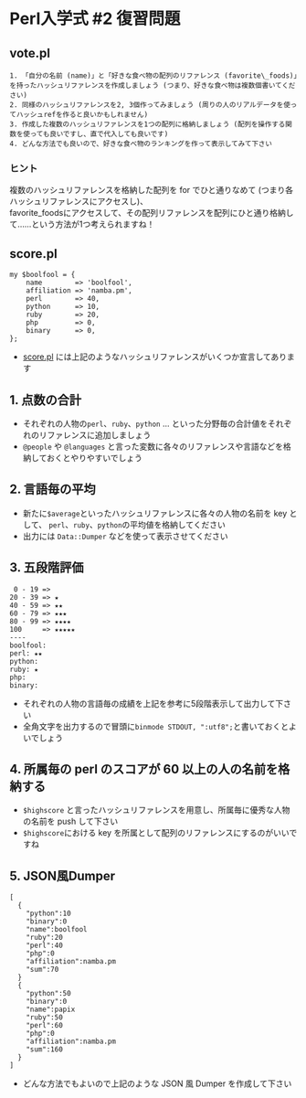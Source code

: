 # Perl入学式 #2 復習問題

## vote.pl
    1. 「自分の名前 (name)」と「好きな食べ物の配列のリファレンス (favorite\_foods)」を持ったハッシュリファレンスを作成しましょう (つまり、好きな食べ物は複数個書いてください)
    2. 同様のハッシュリファレンスを2, 3個作ってみましょう (周りの人のリアルデータを使ってハッシュrefを作ると良いかもしれません)
    3. 作成した複数のハッシュリファレンスを1つの配列に格納しましょう (配列を操作する関数を使っても良いですし、直で代入しても良いです)
    4. どんな方法でも良いので、好きな食べ物のランキングを作って表示してみて下さい


### ヒント
複数のハッシュリファレンスを格納した配列を for でひと通りなめて (つまり各ハッシュリファレンスにアクセスし)、  
favorite\_foodsにアクセスして、その配列リファレンスを配列にひと通り格納して……という方法が1つ考えられますね！

## score.pl
    my $boolfool = {
        name        => 'boolfool',
        affiliation => 'namba.pm',
        perl        => 40,
        python      => 10,
        ruby        => 20,
        php         => 0,
        binary      => 0,
    };

- [score.pl](https://github.com/perl-entrance-org/workshop-2013-03/blob/master/score.pl) には上記のようなハッシュリファレンスがいくつか宣言してあります

## 1. 点数の合計
- それぞれの人物の`perl`、`ruby`、`python` ... といった分野毎の合計値をそれぞれのリファレンスに追加しましょう
- `@people` や `@languages` と言った変数に各々のリファレンスや言語などを格納しておくとやりやすいでしょう

## 2. 言語毎の平均
- 新たに`$average`といったハッシュリファレンスに各々の人物の名前を key として、 `perl`、`ruby`、`python`の平均値を格納してください
- 出力には `Data::Dumper` などを使って表示させてください

## 3. 五段階評価
     0 - 19 =>
    20 - 39 => ★
    40 - 59 => ★★
    60 - 79 => ★★★
    80 - 99 => ★★★★
    100     => ★★★★★
    ----
    boolfool:
    perl: ★★
    python:
    ruby: ★
    php:
    binary:

- それぞれの人物の言語毎の成績を上記を参考に5段階表示して出力して下さい
- 全角文字を出力するので冒頭に`binmode STDOUT, ":utf8";`と書いておくとよいでしょう

## 4. 所属毎の perl のスコアが 60 以上の人の名前を格納する
- `$highscore` と言ったハッシュリファレンスを用意し、所属毎に優秀な人物の名前を push して下さい
- `$highscore`における key を所属として配列のリファレンスにするのがいいですね

## 5. JSON風Dumper
    [
      {
        "python":10
        "binary":0
        "name":boolfool
        "ruby":20
        "perl":40
        "php":0
        "affiliation":namba.pm
        "sum":70
      }
      {
        "python":50
        "binary":0
        "name":papix
        "ruby":50
        "perl":60
        "php":0
        "affiliation":namba.pm
        "sum":160
      }
    ]

- どんな方法でもよいので上記のような JSON 風 Dumper を作成して下さい
